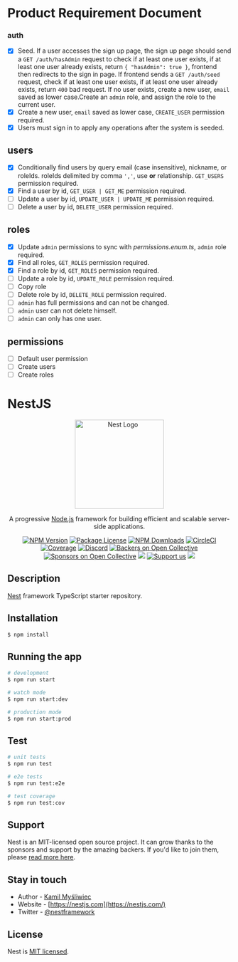 # Product Requirement Document

### auth

- [x] Seed. If a user accesses the sign up page, the sign up page should send a `GET /auth/hasAdmin` request to check if at least one user exists, if at least one user already exists, return `{ "hasAdmin": true }`, frontend then redirects to the sign in page.
      If frontend sends a `GET /auth/seed` request, check if at least one user exists, if at least one user already exists, return `400` bad request. If no user exists, create a new user, `email` saved as lower case.Create an `admin` role, and assign the role to the current user.
- [x] Create a new user, `email` saved as lower case, `CREATE_USER` permission required.
- [x] Users must sign in to apply any operations after the system is seeded.

## users

- [x] Conditionally find users by query email (case insensitive), nickname, or roleIds. roleIds delimited by comma `','`, use **or** relationship. `GET_USERS` permission required.
- [x] Find a user by id, `GET_USER | GET_ME` permission required.
- [ ] Update a user by id, `UPDATE_USER | UPDATE_ME` permission required.
- [ ] Delete a user by id, `DELETE_USER` permission required.

## roles

- [x] Update `admin` permissions to sync with _permissions.enum.ts_, `admin` role required.
- [x] Find all roles, `GET_ROLES` permission required.
- [x] Find a role by id, `GET_ROLES` permission required.
- [ ] Update a role by id, `UPDATE_ROLE` permission required.
- [ ] Copy role
- [ ] Delete role by id, `DELETE_ROLE` permission required.
- [ ] `admin` has full permissions and can not be changed.
- [ ] `admin` user can not delete himself.
- [ ] `admin` can only has one user.

## permissions

- [ ] Default user permission
- [ ] Create users
- [ ] Create roles

# NestJS

<p align="center">
  <a href="http://nestjs.com/" target="blank"><img src="https://nestjs.com/img/logo-small.svg" width="200" alt="Nest Logo" /></a>
</p>

[circleci-image]: https://img.shields.io/circleci/build/github/nestjs/nest/master?token=abc123def456
[circleci-url]: https://circleci.com/gh/nestjs/nest

  <p align="center">A progressive <a href="http://nodejs.org" target="_blank">Node.js</a> framework for building efficient and scalable server-side applications.</p>
    <p align="center">
<a href="https://www.npmjs.com/~nestjscore" target="_blank"><img src="https://img.shields.io/npm/v/@nestjs/core.svg" alt="NPM Version" /></a>
<a href="https://www.npmjs.com/~nestjscore" target="_blank"><img src="https://img.shields.io/npm/l/@nestjs/core.svg" alt="Package License" /></a>
<a href="https://www.npmjs.com/~nestjscore" target="_blank"><img src="https://img.shields.io/npm/dm/@nestjs/common.svg" alt="NPM Downloads" /></a>
<a href="https://circleci.com/gh/nestjs/nest" target="_blank"><img src="https://img.shields.io/circleci/build/github/nestjs/nest/master" alt="CircleCI" /></a>
<a href="https://coveralls.io/github/nestjs/nest?branch=master" target="_blank"><img src="https://coveralls.io/repos/github/nestjs/nest/badge.svg?branch=master#9" alt="Coverage" /></a>
<a href="https://discord.gg/G7Qnnhy" target="_blank"><img src="https://img.shields.io/badge/discord-online-brightgreen.svg" alt="Discord"/></a>
<a href="https://opencollective.com/nest#backer" target="_blank"><img src="https://opencollective.com/nest/backers/badge.svg" alt="Backers on Open Collective" /></a>
<a href="https://opencollective.com/nest#sponsor" target="_blank"><img src="https://opencollective.com/nest/sponsors/badge.svg" alt="Sponsors on Open Collective" /></a>
  <a href="https://paypal.me/kamilmysliwiec" target="_blank"><img src="https://img.shields.io/badge/Donate-PayPal-ff3f59.svg"/></a>
    <a href="https://opencollective.com/nest#sponsor"  target="_blank"><img src="https://img.shields.io/badge/Support%20us-Open%20Collective-41B883.svg" alt="Support us"></a>
  <a href="https://twitter.com/nestframework" target="_blank"><img src="https://img.shields.io/twitter/follow/nestframework.svg?style=social&label=Follow"></a>
</p>
  <!--[![Backers on Open Collective](https://opencollective.com/nest/backers/badge.svg)](https://opencollective.com/nest#backer)
  [![Sponsors on Open Collective](https://opencollective.com/nest/sponsors/badge.svg)](https://opencollective.com/nest#sponsor)-->

## Description

[Nest](https://github.com/nestjs/nest) framework TypeScript starter repository.

## Installation

```bash
$ npm install
```

## Running the app

```bash
# development
$ npm run start

# watch mode
$ npm run start:dev

# production mode
$ npm run start:prod
```

## Test

```bash
# unit tests
$ npm run test

# e2e tests
$ npm run test:e2e

# test coverage
$ npm run test:cov
```

## Support

Nest is an MIT-licensed open source project. It can grow thanks to the sponsors and support by the amazing backers. If you'd like to join them, please [read more here](https://docs.nestjs.com/support).

## Stay in touch

- Author - [Kamil Myśliwiec](https://kamilmysliwiec.com)
- Website - [https://nestjs.com](https://nestjs.com/)
- Twitter - [@nestframework](https://twitter.com/nestframework)

## License

Nest is [MIT licensed](LICENSE).
